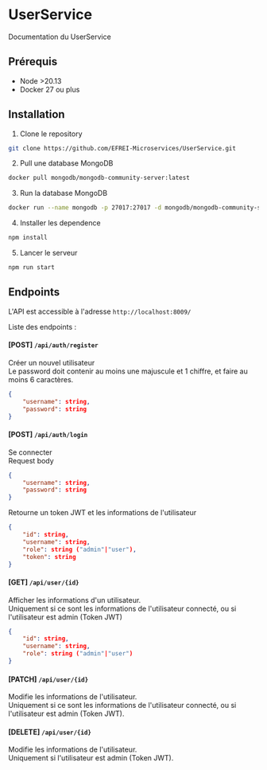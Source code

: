 # UserService

Documentation du UserService

## Prérequis
- Node >20.13
- Docker 27 ou plus

## Installation

1. Clone le repository
```bash
git clone https://github.com/EFREI-Microservices/UserService.git
```

2. Pull une database MongoDB
```bash
docker pull mongodb/mongodb-community-server:latest
```

3. Run la database MongoDB
```bash
docker run --name mongodb -p 27017:27017 -d mongodb/mongodb-community-server:latest
```
4. Installer les dependence
```bash
npm install
```

5. Lancer le serveur
```bash
npm run start
```

## Endpoints

L'API est accessible à l'adresse `http://localhost:8009/`

Liste des endpoints :

#### [POST] `/api/auth/register`
Créer un nouvel utilisateur  
Le password doit contenir au moins une majuscule et 1 chiffre, et faire au moins 6 caractères.
```json
{
    "username": string,
    "password": string
}
```

#### [POST] `/api/auth/login`
Se connecter  
Request body
```json
{
    "username": string,
    "password": string
}
```
Retourne un token JWT et les informations de l'utilisateur
```json
{
    "id": string,
    "username": string,
    "role": string ("admin"|"user"),
    "token": string
}
```

#### [GET] `/api/user/{id}`
Afficher les informations d'un utilisateur.  
Uniquement si ce sont les informations de l'utilisateur connecté, ou si l'utilisateur est admin (Token JWT)
```json
{
    "id": string,
    "username": string,
    "role": string ("admin"|"user")
}
```

#### [PATCH] `/api/user/{id}`
Modifie les informations de l'utilisateur.  
Uniquement si ce sont les informations de l'utilisateur connecté, ou si l'utilisateur est admin (Token JWT).

#### [DELETE] `/api/user/{id}`
Modifie les informations de l'utilisateur.  
Uniquement si l'utilisateur est admin (Token JWT).
